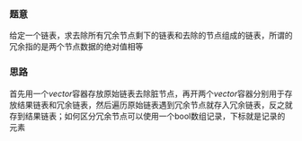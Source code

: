 ### 题意
给定一个链表，求去除所有冗余节点剩下的链表和去除的节点组成的链表，所谓的冗余指的是两个节点数据的绝对值相等

### 思路
首先用一个$vector$容器存放原始链表去除脏节点，再开两个$vector$容器分别用于存放结果链表和冗余链表，然后遍历原始链表遇到冗余节点就存入冗余链表，反之就存到结果链表；如何区分冗余节点可以使用一个bool数组记录，下标就是记录的元素